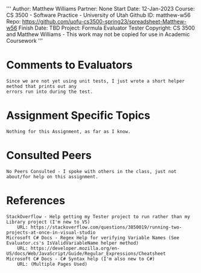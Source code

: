 ﻿'''
Author:			Matthew Williams
Partner:		None
Start Date:		12-Jan-2023
Course:			CS 3500 - Software Practice - University of Utah
Github ID:		matthew-w56
Repo:			https://github.com/uofu-cs3500-spring23/spreadsheet-Matthew-w56
Finish Date:	TBD
Project:		Formula Evaluator Tester
Copyright:		CS 3500 and Matthew Williams - This work may not be copied for use in Academic Coursework
'''

# Comments to Evaluators

	Since we are not yet using unit tests, I just wrote a short helper method that prints out any
	errors run into during the test.


# Assignment Specific Topics
	
	Nothing for this Assignment, as far as I know.

# Consulted Peers
	
	No Peers Consulted - I spoke with others in the class, just not about/for help on this assignment.

# References
	
	StackOverflow - Help getting my Tester project to run rather than my Library project (I'm new to VS)
		URL: https://stackoverflow.com/questions/3850019/running-two-projects-at-once-in-visual-studio
	Microsoft C# Docs - Regex Help for verifying Variable Names (See Evaluator.cs's IsValidVariableName helper method)
		URL: https://developer.mozilla.org/en-US/docs/Web/JavaScript/Guide/Regular_Expressions/Cheatsheet
	Microsoft C# Docs - C# Syntax help (I'm also new to C#)
		URL: (Multiple Pages Used)